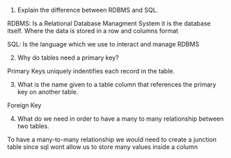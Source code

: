 1. Explain the difference between RDBMS and SQL.

  RDBMS: Is a Relational Database Managment System it is the database itself. Where the data is stored in a row and columns format

  SQL: Is the language which we use to interact and manage RDBMS

2. Why do tables need a primary key?
  
  Primary Keys uniquely indentifies each record in the table.

3. What is the name given to a table column that references the primary key on another table.

  Foreign Key

4. What do we need in order to have a many to many relationship between two tables.
  
  To have a many-to-many relationship we would need to create a junction table since sql wont allow us to store many values inside a column